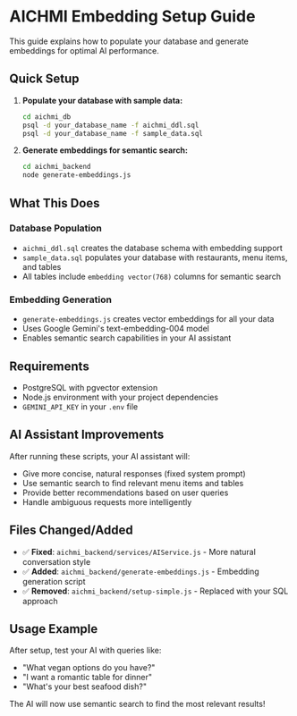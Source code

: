 # AICHMI Embedding Setup Guide

This guide explains how to populate your database and generate embeddings for optimal AI performance.

## Quick Setup

1. **Populate your database with sample data:**
   ```bash
   cd aichmi_db
   psql -d your_database_name -f aichmi_ddl.sql
   psql -d your_database_name -f sample_data.sql
   ```

2. **Generate embeddings for semantic search:**
   ```bash
   cd aichmi_backend
   node generate-embeddings.js
   ```

## What This Does

### Database Population
- `aichmi_ddl.sql` creates the database schema with embedding support
- `sample_data.sql` populates your database with restaurants, menu items, and tables
- All tables include `embedding vector(768)` columns for semantic search

### Embedding Generation
- `generate-embeddings.js` creates vector embeddings for all your data
- Uses Google Gemini's text-embedding-004 model
- Enables semantic search capabilities in your AI assistant

## Requirements

- PostgreSQL with pgvector extension
- Node.js environment with your project dependencies
- `GEMINI_API_KEY` in your `.env` file

## AI Assistant Improvements

After running these scripts, your AI assistant will:
- Give more concise, natural responses (fixed system prompt)
- Use semantic search to find relevant menu items and tables
- Provide better recommendations based on user queries
- Handle ambiguous requests more intelligently

## Files Changed/Added

- ✅ **Fixed**: `aichmi_backend/services/AIService.js` - More natural conversation style
- ✅ **Added**: `aichmi_backend/generate-embeddings.js` - Embedding generation script
- ✅ **Removed**: `aichmi_backend/setup-simple.js` - Replaced with your SQL approach

## Usage Example

After setup, test your AI with queries like:
- "What vegan options do you have?"
- "I want a romantic table for dinner"
- "What's your best seafood dish?"

The AI will now use semantic search to find the most relevant results!